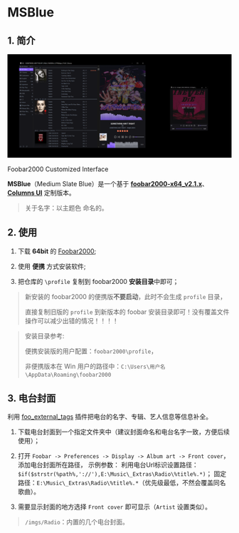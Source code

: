 # MSBlue

## 1. 简介

![](/imgs/UI.png)

Foobar2000 Customized Interface

**MSBlue**（Medium Slate Blue）是一个基于 [**foobar2000-x64_v2.1.x**](https://www.foobar2000.org/download)、[**Columns UI**](https://github.com/reupen/columns_ui) 定制版本。

> 关于名字：以主题色  命名的。

## 2. 使用

1. 下载 **64bit** 的 [Foobar2000](https://www.foobar2000.org/download);

2. 使用 **便携** 方式安装软件;

3. 把仓库的 `\profile` 复制到 foobar2000 **安装目录**中即可；

> 新安装的 foobar2000 的便携版**不要启动**，此时不会生成 `profile` 目录，
>
> 直接复制旧版的 `profile` 到新版本的 foobar 安装目录即可！没有覆盖文件操作可以减少出错的情况！！！！
>

> 安装目录参考:
>
> 便携安装版的用户配置：`foobar2000\profile`，
>
> 非便携版本在 Win 用户的路径中：`C:\Users\用户名\AppData\Roaming\foobar2000`

## 3. 电台封面

利用 [foo\_external\_tags](https://wiki.hydrogenaud.io/index.php?title=Foobar2000:Components/External_Tags_(foo_external_tags)) 插件把电台的名字、专辑、艺人信息等信息补全。

1. 下载电台封面到一个指定文件夹中（建议封面命名和电台名字一致，方便后续使用）；

2. 打开 `Foobar -> Preferences -> Display -> Album art -> Front cover`，添加电台封面所在路径，
	示例参数：
	利用电台Url标识设置路径：`$if($strstr(%path%,'://'),E:\Music\_Extras\Radio\%title%.*)`；
	固定路径：`E:\Music\_Extras\Radio\%title%.*`（优先级最低，不然会覆盖同名歌曲）。

3. 需要显示封面的地方选择 `Front cover` 即可显示（`Artist` 设置类似）。

> `/imgs/Radio`：内置的几个电台封面。
